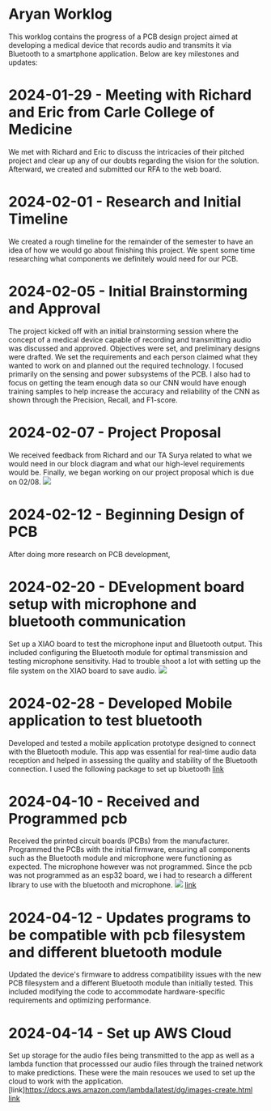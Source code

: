 # Aryan Worklog

This worklog contains the progress of a PCB design project aimed at developing a medical device that records audio and transmits it via Bluetooth to a smartphone application. Below are key milestones and updates:

# 2024-01-29 - Meeting with Richard and Eric from Carle College of Medicine

We met with Richard and Eric to discuss the intricacies of their pitched project and clear up any of our doubts regarding the vision for the solution. Afterward, we created and submitted our RFA to the web board.

# 2024-02-01 - Research and Initial Timeline

We created a rough timeline for the remainder of the semester to have an idea of how we would go about finishing this project. We spent some time researching what components we definitely would need for our PCB.

# 2024-02-05 - Initial Brainstorming and Approval

The project kicked off with an initial brainstorming session where the concept of a medical device capable of recording and transmitting audio was discussed and approved. Objectives were set, and preliminary designs were drafted. We set the requirements and each person claimed what they wanted to work on and planned out the required technology. I focused primarily on the sensing and power subsystems of the PCB. I also had to focus on getting the team enough data so our CNN would have enough training samples to help increase the accuracy and reliability of the CNN as shown through the Precision, Recall, and F1-score. 

# 2024-02-07 - Project Proposal

We received feedback from Richard and our TA Surya related to what we would need in our block diagram and what our high-level requirements would be.
Finally, we began working on our project proposal which is due on 02/08.
![](XIAO_board.png)

# 2024-02-12 - Beginning Design of PCB

After doing more research on PCB development, 

# 2024-02-20 - DEvelopment board setup with microphone and bluetooth communication

Set up a XIAO board to test the microphone input and Bluetooth output. This included configuring the Bluetooth module for optimal transmission and testing microphone sensitivity. Had to trouble shoot a lot with setting up the file system on the XIAO board to save audio.
![](XIAO_board.png)

# 2024-02-28 - Developed Mobile application to test bluetooth

Developed and tested a mobile application prototype designed to connect with the Bluetooth module. This app was essential for real-time audio data reception and helped in assessing the quality and stability of the Bluetooth connection. I used the following package to set up bluetooth
[link](https://github.com/dotintent/react-native-ble-plx)

# 2024-04-10 - Received and Programmed pcb

Received the printed circuit boards (PCBs) from the manufacturer. Programmed the PCBs with the initial firmware, ensuring all components such as the Bluetooth module and microphone were functioning as expected. The microphone however was not programmed. Since the pcb was not programmed as an esp32 board, we i had to research a different library to use with the bluetooth and microphone.
![](pcb.png)
[link](https://docs.arduino.cc/hardware/nano-33-ble/)

# 2024-04-12 - Updates programs to be compatible with pcb filesystem and different bluetooth module

Updated the device's firmware to address compatibility issues with the new PCB filesystem and a different Bluetooth module than initially tested. This included modifying the code to accommodate hardware-specific requirements and optimizing performance.

# 2024-04-14 - Set up AWS Cloud

Set up storage for the audio files being transmitted to the app as well as a lambda function that processsed our audio files through the trained network to make predictions.
These were the main resouces we used to set up the cloud to work with the application.
[link]https://docs.aws.amazon.com/lambda/latest/dg/images-create.html
[link](https://jaka-tertinek.medium.com/upload-files-from-react-native-app-to-aws-s3-3d3cb85e9d4)
